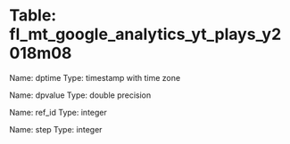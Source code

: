 Table: fl_mt_google_analytics_yt_plays_y2018m08
===============================================

Name: dptime
Type: timestamp with time zone

Name: dpvalue
Type: double precision

Name: ref_id
Type: integer

Name: step
Type: integer

